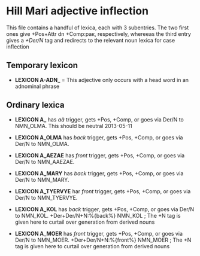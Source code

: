 # Hill Mari adjective inflection


This file contains a handful of lexica, each with 3 subentries. The two first ones give +Pos+Attr dn +Comp:рак, respectively, whereeas the third entry gives a *+Der/N* tag and redirects to the relevant noun lexica for case inflection


## Temporary lexicon
 * **LEXICON A-ADN_**  = This adjective only occurs with a head word in an adnominal phrase



## Ordinary lexica

 * **LEXICON A_** has *aä* trigger, gets +Pos, +Comp, or goes via Der/N to NMN\_OLMA. 
This should be neutral 2013-05-11

 * **LEXICON A_OLMA** has  *back* trigger, gets +Pos, +Comp, or goes via Der/N to NMN\_OLMA.

 * **LEXICON A_AEZAE** has *front* trigger, gets +Pos, +Comp, or goes via Der/N to NMN_AAEZAE.

 * **LEXICON A_MARY** has *back* trigger, gets +Pos, +Comp, or goes via Der/N to NMN\_MARY.

 * **LEXICON A_TYERVYE** har *front* trigger, gets +Pos, +Comp, or goes via Der/N to NMN\_TYERVYE.

 * **LEXICON A_KOL** has *back* trigger, gets +Pos, +Comp, or goes via Der/N to NMN\_KOL.
 +Der+Der/N+N:%{back%} NMN_KOL ; The +N tag is given here to curtail over generation from derived nouns

 * **LEXICON A_MOER** has *front* trigger, gets +Pos, +Comp, or goes via Der/N to NMN\_MOER.
  +Der+Der/N+N:%{front%} NMN_MOER ; The +N tag is given here to curtail over generation from derived nouns






